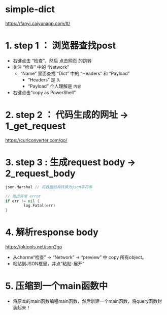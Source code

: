 # simple-dict
https://fanyi.caiyunapp.com/#/

# 1. step 1 ： 浏览器查找post
- 右键点击 “检查”，然后 点击网页 的跳转
- 关注 “检查” 中的 “Network”
  - “Name” 里面查找 “Dict” 中的 “Headers” 和 “Payload”
    - “Headers” 是 `头`
    - “Payload” 个人理解是 `内容`
- 右键点击“copy as PowerShell”

# 2. step 2 ： 代码生成的网址 -> 1_get_request
https://curlconverter.com/go/

# 3. step 3 : 生成request body -> 2_request_body
```go
json.Marshal // 将数据结构转换为json字符串

// 抛出异常 error
if err != nil {
		log.Fatal(err)
}
```

# 4. 解析response body
https://oktools.net/json2go
- 从chorme“检查” ->  “Network” -> “preview” 中 copy 所有object。
- 粘贴到JSON框里，并点“粘贴-展开”

# 5. 压缩到一个main函数中
- 将原本的main函数编程main函数，然后新建一个main函数，将query函数封装起来！